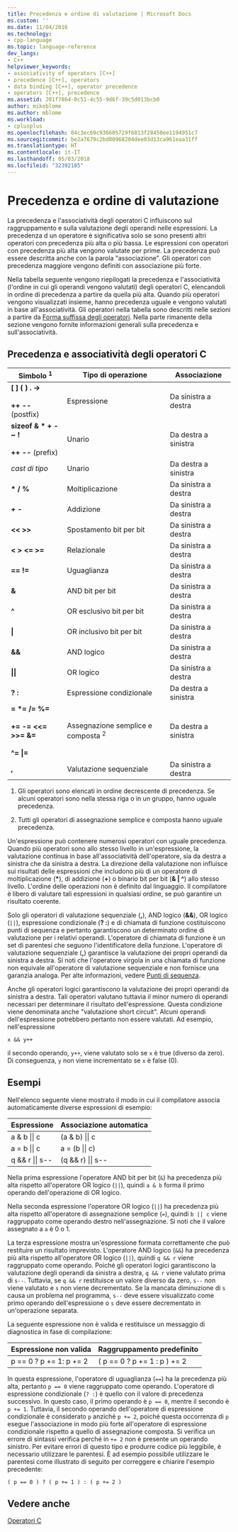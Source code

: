 ```yaml
---
title: Precedenza e ordine di valutazione | Microsoft Docs
ms.custom: ''
ms.date: 11/04/2016
ms.technology:
- cpp-language
ms.topic: language-reference
dev_langs:
- C++
helpviewer_keywords:
- associativity of operators [C++]
- precedence [C++], operators
- data binding [C++], operator precedence
- operators [C++], precedence
ms.assetid: 201f7864-0c51-4c55-9d6f-39c5d013bcb0
author: mikeblome
ms.author: mblome
ms.workload:
- cplusplus
ms.openlocfilehash: 84c3ec69c936605729f6813f28450ee1194951c7
ms.sourcegitcommit: be2a7679c2bd80968204dee03d13ca961eaa31ff
ms.translationtype: HT
ms.contentlocale: it-IT
ms.lasthandoff: 05/03/2018
ms.locfileid: "32392185"
---
```

# <a name="precedence-and-order-of-evaluation"></a>Precedenza e ordine di valutazione
La precedenza e l'associatività degli operatori C influiscono sul raggruppamento e sulla valutazione degli operandi nelle espressioni. La precedenza d un operatore è significativa solo se sono presenti altri operatori con precedenza più alta o più bassa. Le espressioni con operatori con precedenza più alta vengono valutate per prime. La precedenza può essere descritta anche con la parola "associazione". Gli operatori con precedenza maggiore vengono definiti con associazione più forte.  
  
 Nella tabella seguente vengono riepilogati la precedenza e l'associatività (l'ordine in cui gli operandi vengono valutati) degli operatori C, elencandoli in ordine di precedenza a partire da quella più alta. Quando più operatori vengono visualizzati insieme, hanno precedenza uguale e vengono valutati in base all'associatività. Gli operatori nella tabella sono descritti nelle sezioni a partire da [Forma suffissa degli operatori](../c-language/postfix-operators.md). Nella parte rimanente della sezione vengono fornite informazioni generali sulla precedenza e sull'associatività.  
  
## <a name="precedence-and-associativity-of-c-operators"></a>Precedenza e associatività degli operatori C  
  
|Simbolo <sup>1</sup>|Tipo di operazione|Associazione|  
|-------------|-----------------------|-------------------|  
|**\[ ] ( ) . ->**<br /><br />**++** **--** (postfix)|Espressione|Da sinistra a destra|  
**sizeof & \* + - ~ !**<br /><br />**++ --** (prefix)|Unario|Da destra a sinistra|  
|*cast di tipo*|Unario|Da destra a sinistra|  
|**\* / %**|Moltiplicazione|Da sinistra a destra|  
|**+ -**|Addizione|Da sinistra a destra|  
|**\<\< >>**|Spostamento bit per bit|Da sinistra a destra|  
|**\< > \<= >=**|Relazionale|Da sinistra a destra|  
|**== !=**|Uguaglianza|Da sinistra a destra|  
|**&**|AND bit per bit|Da sinistra a destra|  
|**^**|OR esclusivo bit per bit|Da sinistra a destra|  
|**&#124;**|OR inclusivo bit per bit|Da sinistra a destra|  
|**&&**|AND logico|Da sinistra a destra|  
|**&#124;&#124;**|OR logico|Da sinistra a destra|  
|**? :**|Espressione condizionale|Da destra a sinistra|  
|**= \*= /= %=**<br /><br /> **+= -= \<\<= >>= &=**<br /><br /> **^= &#124;=**|Assegnazione semplice e composta <sup>2</sup>|Da destra a sinistra|  
|**,**|Valutazione sequenziale|Da sinistra a destra|  
  
 1. Gli operatori sono elencati in ordine decrescente di precedenza. Se alcuni operatori sono nella stessa riga o in un gruppo, hanno uguale precedenza.  
  
 2. Tutti gli operatori di assegnazione semplice e composta hanno uguale precedenza.  
  
 Un'espressione può contenere numerosi operatori con uguale precedenza. Quando più operatori sono allo stesso livello in un'espressione, la valutazione continua in base all'associatività dell'operatore, sia da destra a sinistra che da sinistra a destra. La direzione della valutazione non influisce sui risultati delle espressioni che includono più di un operatore di moltiplicazione (**\***), di addizione (**+**) o binario bit per bit (**& &#124; ^**) allo stesso livello. L'ordine delle operazioni non è definito dal linguaggio. Il compilatore è libero di valutare tali espressioni in qualsiasi ordine, se può garantire un risultato coerente.  
  
 Solo gli operatori di valutazione sequenziale (**,**), AND logico (**&&**), OR logico (`||`), espressione condizionale (**? :**) e di chiamata di funzione costituiscono punti di sequenza e pertanto garantiscono un determinato ordine di valutazione per i relativi operandi. L'operatore di chiamata di funzione è un set di parentesi che seguono l'identificatore della funzione. L'operatore di valutazione sequenziale (**,**) garantisce la valutazione dei propri operandi da sinistra a destra. Si noti che l'operatore virgola in una chiamata di funzione non equivale all'operatore di valutazione sequenziale e non fornisce una garanzia analoga. Per alte informazioni, vedere [Punti di sequenza](../c-language/c-sequence-points.md).  
  
 Anche gli operatori logici garantiscono la valutazione dei propri operandi da sinistra a destra. Tali operatori valutano tuttavia il minor numero di operandi necessari per determinare il risultato dell'espressione. Questa condizione viene denominata anche "valutazione short circuit". Alcuni operandi dell'espressione potrebbero pertanto non essere valutati. Ad esempio, nell'espressione  
  
`x && y++`  
  
 il secondo operando, `y++`, viene valutato solo se `x` è true (diverso da zero). Di conseguenza, `y` non viene incrementato se `x` è false (0).  
  
## <a name="examples"></a>Esempi
  
 Nell'elenco seguente viene mostrato il modo in cui il compilatore associa automaticamente diverse espressioni di esempio:  

|Espressione|Associazione automatica|  
|----------------|-----------------------|  
|a & b &#124;&#124; c|(a & b) &#124;&#124; c|  
|a = b &#124;&#124; c|a = (b &#124;&#124; c)|  
|q && r &#124;&#124; s--|(q && r) &#124;&#124; s--|  

 Nella prima espressione l'operatore AND bit per bit (`&`) ha precedenza più alta rispetto all'operatore OR logico (`||`), quindi `a & b` forma il primo operando dell'operazione di OR logico.  
  
 Nella seconda espressione l'operatore OR logico (`||`) ha precedenza più alta rispetto all'operatore di assegnazione semplice (`=`), quindi `b || c` viene raggruppato come operando destro nell'assegnazione. Si noti che il valore assegnato a `a` è 0 o 1.  
  
 La terza espressione mostra un'espressione formata correttamente che può restituire un risultato imprevisto. L'operatore AND logico (`&&`) ha precedenza più alta rispetto all'operatore OR logico (`||`), quindi `q && r` viene raggruppato come operando. Poiché gli operatori logici garantiscono la valutazione degli operandi da sinistra a destra, `q && r` viene valutato prima di `s--`. Tuttavia, se `q && r` restituisce un valore diverso da zero, `s--` non viene valutato e `s` non viene decrementato. Se la mancata diminuzione di `s` causa un problema nel programma, `s--` deve essere visualizzato come primo operando dell'espressione o `s` deve essere decrementato in un'operazione separata.  
  
 La seguente espressione non è valida e restituisce un messaggio di diagnostica in fase di compilazione:  
  
|Espressione non valida|Raggruppamento predefinito|  
|------------------------|----------------------|  
|p == 0 ? p += 1: p += 2|( p == 0 ? p += 1 : p ) += 2|  
  
 In questa espressione, l'operatore di uguaglianza (`==`) ha la precedenza più alta, pertanto `p == 0` viene raggruppato come operando. L'operatore di espressione condizionale (`? :`) è quello con il valore di precedenza successivo. In questo caso, il primo operando è `p == 0`, mentre il secondo è `p += 1`. Tuttavia, il secondo operando dell'operatore di espressione condizionale è considerato `p` anziché `p += 2`, poiché questa occorrenza di `p` esegue l'associazione in modo più forte all'operatore di espressione condizionale rispetto a quello di assegnazione composta. Si verifica un errore di sintassi verifica perché in `+= 2` non è presente un operando sinistro. Per evitare errori di questo tipo e produrre codice più leggibile, è necessario utilizzare le parentesi. È ad esempio possibile utilizzare le parentesi come illustrato di seguito per correggere e chiarire l'esempio precedente:  
  
`( p == 0 ) ? ( p += 1 ) : ( p += 2 )`  
  
## <a name="see-also"></a>Vedere anche  
 [Operatori C](../c-language/c-operators.md)
